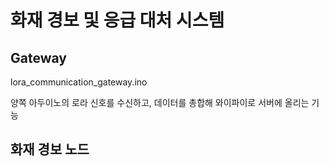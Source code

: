 # 화재 경보 및 응급 대처 시스템

## Gateway
lora_communication_gateway.ino

양쪽 아두이노의 로라 신호를 수신하고, 데이터를 총합해 와이파이로 서버에 올리는 기능


## 화재 경보 노드

